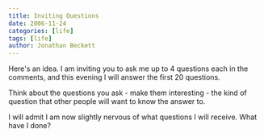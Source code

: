 ```yaml
---
title: Inviting Questions
date: 2006-11-24
categories: [life]
tags: [life]
author: Jonathan Beckett
---
```


Here's an idea. I am inviting you to ask me up to 4 questions each in the comments, and this evening I will answer the first 20 questions.

Think about the questions you ask - make them interesting - the kind of question that other people will want to know the answer to.

I will admit I am now slightly nervous of what questions I will receive. What have I done?